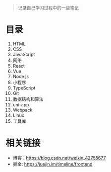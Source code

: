 > 记录自己学习过程中的一些笔记

# 目录

1. HTML
2. CSS
3. JavaScript
4. 网络
5. React
6. Vue
7. Node.js
8. 小程序
9. TypeScript
10. Git
11. 数据结构和算法
12. uni-app
13. Webpack
14. Linux
15. 工具库

# 相关链接

- 博客：https://blog.csdn.net/weixin_42755677
- 掘金: https://juejin.im/timeline/frontend
